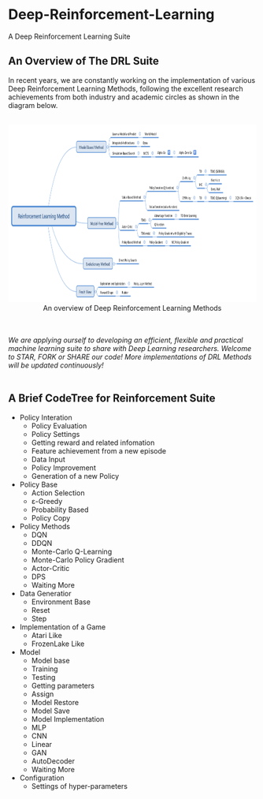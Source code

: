 # Deep-Reinforcement-Learning
A Deep Reinforcement Learning Suite

## An Overview of The **DRL** Suite 

In recent years, we are constantly working on the implementation of various Deep Reinforcement Learning Methods, following the excellent research achievements from both industry and academic circles as shown in the diagram below.<br></br>

<div align=center><img src="https://github.com/emailhxn/Deep-Reinforcement-Learning/blob/master/img/ReinforcementLearningMethod.png" width = "1000" height = "360"/></div>
<div align=center>An overview of Deep Reinforcement Learning Methods</div>

<br></br>
*We are applying ourself to developing an efficient, flexible and practical machine learning suite to share with Deep Learning researchers. Welcome to STAR, FORK or SHARE our code! More implementations of DRL Methods will be updated continuously!*
<br></br>

## A Brief CodeTree for Reinforcement Suite

- Policy Interation
  - Policy Evaluation
   - Policy Settings
   - Getting reward and related infomation
   - Feature achievement from a new episode
   - Data Input
  - Policy Improvement
   - Generation of a new Policy 
- Policy Base
  - Action Selection
   - ε-Greedy
   - Probability Based
  - Policy Copy
- Policy Methods 
  - DQN
  - DDQN
  - Monte-Carlo Q-Learning
  - Monte-Carlo Policy Gradient
  - Actor-Critic
  - DPS
  - Waiting More
- Data Generatior
  - Environment Base
   - Reset
   - Step
- Implementation of a Game
  - Atari Like
  - FrozenLake Like
- Model
  - Model base
   - Training
   - Testing
   - Getting parameters
   - Assign
   - Model Restore
   - Model Save
  - Model Implementation
   - MLP
   - CNN
   - Linear
   - GAN
   - AutoDecoder
   - Waiting More
- Configuration
  - Settings of hyper-parameters


